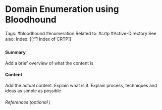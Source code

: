 # Domain Enumeration using Bloodhound
Tags: #bloodhound #enumeration 
Related to: #crtp #Active-Directory
See also: 
Index: [[🗂️ Index of CRTP]] 

#### Summary
Add a brief overview of what the content is

#### Content
Add the actual content. Explain what is it. Explain process, techniques and ideas as simple as possible 

###### References  (optional )